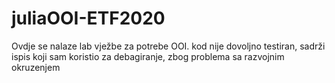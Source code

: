 # juliaOOI-ETF2020
Ovdje se nalaze lab vježbe za potrebe OOI. kod nije dovoljno testiran, sadrži ispis koji sam koristio za debagiranje, zbog problema sa razvojnim okruzenjem
